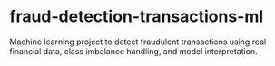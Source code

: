 # fraud-detection-transactions-ml
Machine learning project to detect fraudulent transactions using real financial data, class imbalance handling, and model interpretation.
